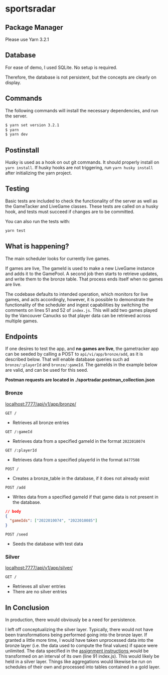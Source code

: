 # sportsradar

## Package Manager

Please use Yarn 3.2.1

## Database

For ease of demo, I used SQLite. No setup is required.

Therefore, the database is not persistent, but the concepts are clearly on display.

## Commands

The following commands will install the necessary dependencies, and run the server.

```cmd
$ yarn set version 3.2.1
$ yarn
$ yarn dev
```

## Postinstall

Husky is used as a hook on out git commands. It should properly install on `yarn install`. If husky hooks are not triggering, run `yarn husky install` after initializing the yarn project.

## Testing

Basic tests are included to check the functionality of the server as well as the GameTacker and LiveGame classes. These tests are called on a husky hook, and tests must succeed if changes are to be committed.

You can also run the tests with:

```cmd
yarn test
```

## What is happening?

The main scheduler looks for currently live games.

If games are live, The gameId is used to make a new LiveGame instance and adds it
to the GamePool. A second job then starts to retrieve updates, and write them to
the bronze table. That process ends itself when no games are live.

The codebase defaults to intended operation, which monitors for live games, and acts
accordingly, however, it is possible to demonstrate the functionality of the
scheduler and ingest capabilities by switching the comments on lines 51 and 52 of `index.js`.
This will add two games played by the Vancouver Canucks so that player data can be retrieved
across multiple games.

## **Endpoints**

If one desires to test the app, and **no games are live**, the gametracker app can be seeded by calling a POST to `api/vi/app/bronze/add`, as it is described below. That will enable database queries such ad `bronze/:playerId` and `bronze/:gameId`. The gameIds in the example below are valid, and can be used for this seed.

**Postman requests are located in ./sportradar.postman_collection.json**

### Bronze

[localhost:7777/api/v1/app/bronze/](localhost:7777/api/v1/app/bronze)

`GET /`

- Retrieves all bronze entries

`GET /:gameId`

- Retrieves data from a specified gameId in the format `2022010074`

`GET /:playerId`

- Retrieves data from a specified playerId in the format `8477508`

`POST /`

- Creates a bronze_table in the database, if it does not already exist

`POST /add`

- Writes data from a specified gameId if that game data is not present in
  the database.

```json
// body
{
  "gameIds": ["2022010074", "2022010085"]
}
```

`POST /seed`

- Seeds the database with test data

### Silver

[localhost:7777/api/v1/app/silver/](localhost:7777/api/v1/app/silver)

`GET /`

- Retrieves all silver entries
- There are no silver entries

## In Conclusion

In production, there would obviously be a need for persistence.

I left off conceptualizing the silver layer. Typically, there would not have been transformations being performed going into the bronze layer. If granted a little more time, I would have taken unprocessed data into the bronze layer (i.e. the data used to compute the final values) if space were unlimited. The data specified in the [assignment instructions ](https://github.com/sportradarus/sportradar-advanced-challenge) would be transformed on an interval of its own (line 91 index.js). This would likely be held in a silver layer. Things like aggregations would likewise be run on schedules of their own and processed into tables contained in a gold layer.
